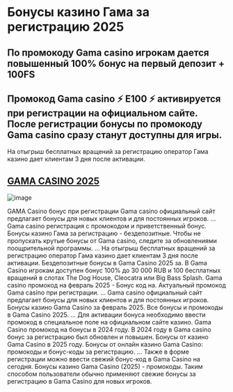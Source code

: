 # Бонусы казино Гама за регистрацию 2025

## По промокоду Gama casino игрокам дается повышенный 100% бонус на первый депозит + 100FS

## Промокод Gama casino ⚡️ E100 ⚡️ активируется при регистрации на официальном сайте. После регистрации бонусы по промокоду Gama casino сразу станут доступны для игры.

 На отыгрыш бесплатных вращений за регистрацию оператор Гама казино дает клиентам 3 дня после активации.

## [GAMA CASINO 2025](https://linkcasino.ru/gama_e100)



![image](https://github.com/user-attachments/assets/51f08762-f004-4c27-bbde-285386a9e5c2)



GAMA Casino бонус при регистрации Gama casino официальный сайт предлагает бонусы для новых клиентов и для постоянных игроков. ... Gama casino регистрация с промокодом и приветственный бонус.
Бонусы казино Гама за регистрацию - бездепозитные. Чтобы не пропускать крутые бонусы от Gama casino, следите за обновлениями поощрительной программы. ... На отыгрыш бесплатных вращений за регистрацию оператор Гама казино дает клиентам 3 дня после активации.
Бездепозитные бонусы в Gama Casino 2025 за.
В Gama Casino игрокам доступен бонус 100% до 30 000 RUB и 100 бесплатных вращений в слотах The Dog House, Cleocatra или Big Bass Splash.
Gama casino промокод на февраль 2025 - Бонус код на. Актуальный промокод Gama casino при регистрации. ... Gama casino официальный сайт предлагает бонусы для новых клиентов и для постоянных игроков.
Бонусы казино Gama Casino за февраль 2025. Все бонусы и промокоды в Gama Casino 2025. ... Для активации бонуса необходимо ввести промокод в специальное поле на официальном сайте казино.
Gama Casino промокод на бонусы в 2024 году. В 2024 году в Gama casino бонус за регистрацию был обновлен и повышен.
Бонусы от казино Gama Casino в 2025 году. Бонусы от онлайн казино Gama Casino: промокоды и бонус-коды за регистрацию. ... Также в форме регистрации можно ввести свежий бонус-код в Gama Casino на сегодня.
Бонусы казино Gama Casino (2025) - промокоды. Таким способом пользователи обычно применяют свежие бонусы за регистрацию в Gama Casino для новых игроков.
